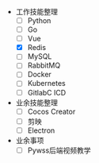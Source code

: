 - 工作技能整理
    - [ ] Python
    - [ ] Go
    - [ ] Vue
    - [x] Redis
    - [ ] MySQL
    - [ ] RabbitMQ
    - [ ] Docker
    - [ ] Kubernetes
    - [ ] GitlabC ICD
- 业余技能整理
    - [ ] Cocos Creator
    - [ ] 剪映
    - [ ] Electron
- 业余事项
    - [ ] Pywss后端视频教学
